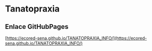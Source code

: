 # **Tanatopraxia**

## **Enlace GitHubPages**

[https://ecored-sena.github.io/TANATOPRAXIA_INFO/](https://ecored-sena.github.io/TANATOPRAXIA_INFO/)

#
